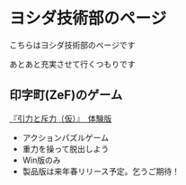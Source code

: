 # ヨシダ技術部のページ

こちらはヨシダ技術部のページです

あとあと充実させて行くつもりです

## 印字町(ZeF)のゲーム
<blockquote class="imgur-embed-pub" lang="en" data-id="a/UxnExlJ" data-context="false" ><a href="//imgur.com/a/UxnExlJ"></a></blockquote><script async src="//s.imgur.com/min/embed.js" charset="utf-8"></script>

[『引力と斥力（仮）』　体験版](https://github.com/yoshida-tech/yoshida-tech.github.io/releases/download/TheGravity/TheGravity.zip)
- アクションパズルゲーム
- 重力を操って脱出しよう
- Win版のみ
- 製品版は来年春リリース予定。乞うご期待！
